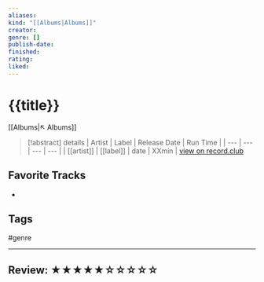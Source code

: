 ```yaml
---
aliases:
kind: "[[Albums|Albums]]"
creator:
genre: []
publish-date:
finished:
rating:
liked:
---
```


# {{title}}
[[Albums|↖ Albums]]

> [!abstract] details 
> | Artist | Label | Release Date | Run Time |
> | --- | --- | --- | --- |
> | [[artist]] | [[label]] | date | XXmin |
> [view on record.club](https://)

## Favorite Tracks
-  

## Tags
#genre

---

## Review: ★★★★★☆☆☆☆☆
